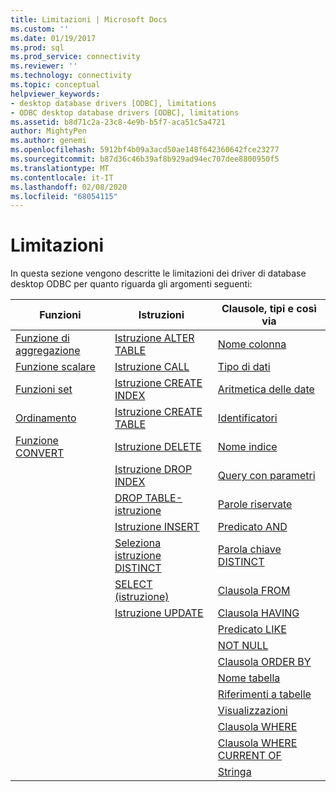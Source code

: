```yaml
---
title: Limitazioni | Microsoft Docs
ms.custom: ''
ms.date: 01/19/2017
ms.prod: sql
ms.prod_service: connectivity
ms.reviewer: ''
ms.technology: connectivity
ms.topic: conceptual
helpviewer_keywords:
- desktop database drivers [ODBC], limitations
- ODBC desktop database drivers [ODBC], limitations
ms.assetid: b8d71c2a-23c8-4e9b-b5f7-aca51c5a4721
author: MightyPen
ms.author: genemi
ms.openlocfilehash: 5912bf4b09a3acd50ae148f642360642fce23277
ms.sourcegitcommit: b87d36c46b39af8b929ad94ec707dee8800950f5
ms.translationtype: MT
ms.contentlocale: it-IT
ms.lasthandoff: 02/08/2020
ms.locfileid: "68054115"
---
```

# <a name="limitations"></a>Limitazioni
In questa sezione vengono descritte le limitazioni dei driver di database desktop ODBC per quanto riguarda gli argomenti seguenti:  
  
|Funzioni|Istruzioni|Clausole, tipi e così via|  
|---------------|----------------|-------------------------------|  
|[Funzione di aggregazione](../../odbc/microsoft/aggregate-function-limitations.md)|[Istruzione ALTER TABLE](../../odbc/microsoft/alter-table-statement-limitations.md)|[Nome colonna](../../odbc/microsoft/column-name-limitations.md)|  
|[Funzione scalare](../../odbc/microsoft/scalar-function-limitations.md)|[Istruzione CALL](../../odbc/microsoft/call-statement-limitations.md)|[Tipo di dati](../../odbc/microsoft/data-type-limitations.md)|  
|[Funzioni set](../../odbc/microsoft/set-functions-limitations.md)|[Istruzione CREATE INDEX](../../odbc/microsoft/create-index-statement-limitations.md)|[Aritmetica delle date](../../odbc/microsoft/date-arithmetic-limitations.md)|  
|[Ordinamento](../../odbc/microsoft/sorting-limitations.md)|[Istruzione CREATE TABLE](../../odbc/microsoft/create-table-statement-limitations.md)|[Identificatori](../../odbc/microsoft/identifiers-limitations.md)|  
|[Funzione CONVERT](../../odbc/microsoft/convert-function-limitations.md)|[Istruzione DELETE](../../odbc/microsoft/delete-statement-limitations.md)|[Nome indice](../../odbc/microsoft/index-name-limitations.md)|  
||[Istruzione DROP INDEX](../../odbc/microsoft/drop-index-statement-limitations.md)|[Query con parametri](../../odbc/microsoft/parameterized-query-limitations.md)|  
||[DROP TABLE-istruzione](../../odbc/microsoft/drop-table-statement-limitations.md)|[Parole riservate](../../odbc/microsoft/reserved-word-limitations.md)|  
||[Istruzione INSERT](../../odbc/microsoft/insert-statement-limitations.md)|[Predicato AND](../../odbc/microsoft/and-predicate-limitations.md)|  
||[Seleziona istruzione DISTINCT](../../odbc/microsoft/select-distinct-limitations.md)|[Parola chiave DISTINCT](../../odbc/microsoft/distinct-keyword-limitations.md)|  
||[SELECT (istruzione)](../../odbc/microsoft/select-statement-limitations.md)|[Clausola FROM](../../odbc/microsoft/from-clause-limitations.md)|  
||[Istruzione UPDATE](../../odbc/microsoft/update-statement-limitations.md)|[Clausola HAVING](../../odbc/microsoft/having-clause-limitations.md)|  
|||[Predicato LIKE](../../odbc/microsoft/like-predicate-limitations.md)|  
|||[NOT NULL](../../odbc/microsoft/not-null-limitations.md)|  
|||[Clausola ORDER BY](../../odbc/microsoft/order-by-clause-limitations.md)|  
|||[Nome tabella](../../odbc/microsoft/table-name-limitations.md)|  
|||[Riferimenti a tabelle](../../odbc/microsoft/table-references-limitations.md)|  
|||[Visualizzazioni](../../odbc/microsoft/views-limitations.md)|  
|||[Clausola WHERE](../../odbc/microsoft/where-clause-limitations.md)|  
|||[Clausola WHERE CURRENT OF](../../odbc/microsoft/where-current-of-clause-limitations.md)|  
|||[Stringa](../../odbc/microsoft/string-limitations.md)|
